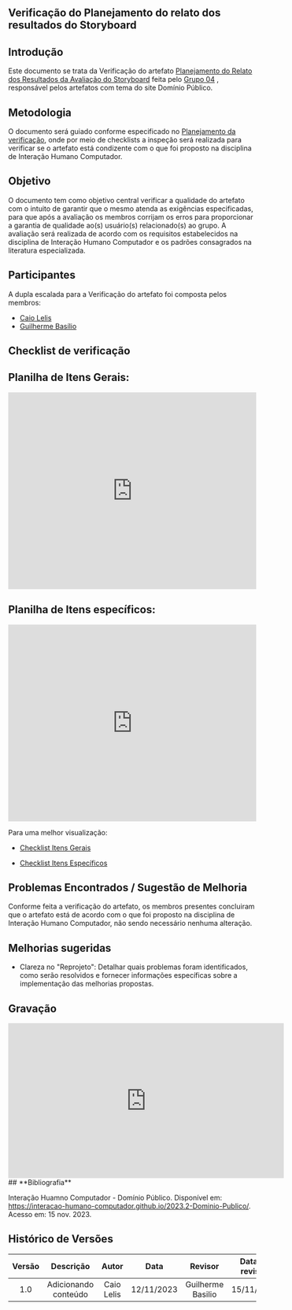 ## **Verificação do Planejamento do relato dos resultados do Storyboard**


## **Introdução**

Este documento se trata da Verificação do artefato [Planejamento do Relato dos Resultados da Avaliação do Storyboard](https://interacao-humano-computador.github.io/2023.2-Dominio-Publico/design_avalaiacao_desenvolvimento/nivel1/storyboard/planejamento_relato/) feita pelo [Grupo 04](https://interacao-humano-computador.github.io/2023.2-Dominio-Publico/) , responsável pelos artefatos com tema do site Domínio Público. 


## **Metodologia**
O documento será guiado conforme especificado no [Planejamento da verificação](https://interacao-humano-computador.github.io/2023.2-PlataformaLattes/Verificacao/planejamento-verificacao-grupo-04/), onde por meio de checklists a inspeção será realizada para verificar se o artefato está condizente com o que foi proposto na disciplina de Interação Humano Computador.


## **Objetivo**
O documento tem como objetivo central verificar a qualidade do artefato com o intuito de garantir que o mesmo atenda as exigências especificadas, para que após a avaliação os membros corrijam os erros para proporcionar a garantia de qualidade ao(s) usuário(s) relacionado(s) ao grupo. A avaliação será realizada de acordo com os requisitos estabelecidos na disciplina de Interação Humano Computador e os padrões consagrados na literatura especializada.

## **Participantes**

A dupla escalada para a Verificação do artefato foi composta pelos membros:

- [Caio Lelis](https://github.com/caio-lelis)
- [Guilherme Basílio](https://github.com/GuilhermeBES)

## **Checklist de verificação**


## **Planilha de Itens Gerais:**

<iframe src="https://docs.google.com/spreadsheets/d/e/2PACX-1vTRn-kgt7gjb3HL4-fU6cy3VjlbQABZGBu_7wZSIv8imuwuIYc-gSCCY5lVDQkocHh9MR_E2l5GnKOm/pubhtml?gid=1836030249&single=true"width="100%" height="400" frameborder="0" scrolling="yes"></iframe>


## **Planilha de Itens específicos:**

<iframe src="https://docs.google.com/spreadsheets/d/e/2PACX-1vTRn-kgt7gjb3HL4-fU6cy3VjlbQABZGBu_7wZSIv8imuwuIYc-gSCCY5lVDQkocHh9MR_E2l5GnKOm/pubhtml?gid=743420825&single=true"width="100%" height="400" frameborder="0" scrolling="yes"></iframe>


Para uma melhor visualização:

- [Checklist Itens Gerais](https://docs.google.com/spreadsheets/d/e/2PACX-1vTRn-kgt7gjb3HL4-fU6cy3VjlbQABZGBu_7wZSIv8imuwuIYc-gSCCY5lVDQkocHh9MR_E2l5GnKOm/pubhtml?gid=1836030249&single=true)

- [Checklist Itens Específicos](https://docs.google.com/spreadsheets/d/e/2PACX-1vTRn-kgt7gjb3HL4-fU6cy3VjlbQABZGBu_7wZSIv8imuwuIYc-gSCCY5lVDQkocHh9MR_E2l5GnKOm/pubhtml?gid=743420825&single=true)



## **Problemas Encontrados / Sugestão de Melhoria**

Conforme feita a verificação do artefato, os membros presentes concluiram que o artefato está de acordo com o que foi proposto na disciplina de Interação Humano Computador, não sendo necessário nenhuma alteração.

## **Melhorias sugeridas**

- Clareza no "Reprojeto": Detalhar quais problemas foram identificados, como serão resolvidos e fornecer informações específicas sobre a implementação das melhorias propostas.

## **Gravação**

<iframe width="560" height="315" src="https://www.youtube.com/embed/qy8X5Z3Vzsw?si=m8Qy_d2aGqM_sRQz" title="YouTube video player" frameborder="0" allow="accelerometer; autoplay; clipboard-write; encrypted-media; gyroscope; picture-in-picture; web-share" allowfullscreen></iframe>
## **Bibliografia**

Interação Huamno Computador - Domínio Público. Disponível em: <https://interacao-humano-computador.github.io/2023.2-Dominio-Publico/>. Acesso em: 15 nov. 2023.

## **Histórico de Versões**

| Versão |          Descrição              |     Autor      |      Data      |   Revisor     |    Data de revisão    |  
|:------:|:-------------------------------:|:--------------:|:--------------:|:-------------:|:---------------------:|
|  1.0   | Adicionando conteúdo          | Caio Lelis          | 12/11/2023   | Guilherme Basilio     |        15/11/2023                |
